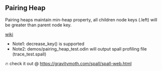 ## Pairing Heap ##
Pairing heaps maintain min-heap property, all children node keys (.left) will
be greater than parent node key.

[wiki](https://en.wikipedia.org/wiki/Pairing_heap)

- Note1: decrease_key() is supported
- Note2: demos/pairing_heap_test.odin will output spall profiling file (trace_test.spall)

:fire: check it out @ https://gravitymoth.com/spall/spall-web.html